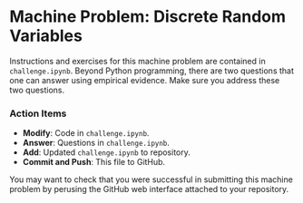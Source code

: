 # Machine Problem: Discrete Random Variables

Instructions and exercises for this machine problem are contained in `challenge.ipynb`.
Beyond Python programming, there are two questions that one can answer using empirical evidence.
Make sure you address these two questions.

### Action Items

* __Modify__: Code in `challenge.ipynb`.
* __Answer__: Questions in `challenge.ipynb`.
* __Add__: Updated `challenge.ipynb` to repository.
* __Commit and Push__: This file to GitHub.

You may want to check that you were successful in submitting this machine problem by perusing the GitHub web interface attached to your repository.
